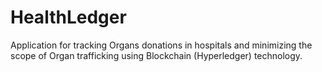 # HealthLedger
Application for tracking Organs donations in hospitals and minimizing the scope of Organ trafficking using Blockchain (Hyperledger) technology.
